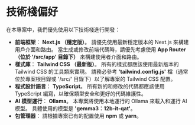 # 技術棧偏好

在本專案中，我們優先使用以下技術棧進行開發：

- **前端框架**： **Next.js （穩定版）**。 請優先使用最新穩定版本的 Next.js 來構建用戶介面和路由。 當生成或修改前端代碼時，請優先考慮使用 **App Router （位於 '/src/app' 目錄下）** 來構建使用者介面和路由。
- **樣式庫**： **Tailwind CSS （最新版）**。 所有的樣式都應該使用最新版本的 Tailwind CSS 的工具類來實現。 請務必參考 **'tailwind.config.js'** 檔（通常位於專案根目錄或 '/src/' 目錄下）以了解專案的 Tailwind CSS 配置。
- **程式設計語言**： **TypeScript**。 所有新的和修改的代碼都應該使用 TypeScript 編寫，以確保類型安全和更好的代碼維護性。
- **AI 模型運行**： **Ollama**。 本專案將使用本地運行的 Ollama 來載入和運行 AI 模型。 具體使用的模型是 **'gemma3：12b-it-qat'**。
- **包管理器**： 請根據專案已有的配置使用 **npm** 或 **yarn**。
